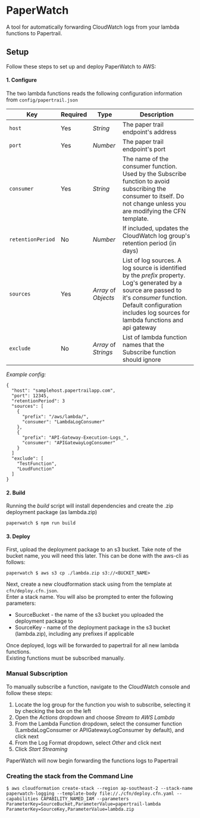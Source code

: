 # PaperWatch
A tool for automatically forwarding CloudWatch logs from your lambda functions to Papertrail.

## Setup

Follow these steps to set up and deploy PaperWatch to AWS:

#### 1. Configure
The two lambda functions reads the following configuration information from `config/papertrail.json`

| Key | Required | Type | Description |  
| ----- | ----- | ---------- | ----------|
| `host` | Yes  | _String_ | The paper trail endpoint's address |  
| `port` | Yes | _Number_ | The paper trail endpoint's port |  
| `consumer` | Yes | _String_ | The name of the consumer function.  Used by the Subscribe function to avoid subscribing the consumer to itself.  Do not change unless you are modifying the CFN template.|  
| `retentionPeriod` | No | _Number_ | If included, updates the CloudWatch log group's retention period (in days) |  
| `sources` | Yes | _Array_ of _Objects_ | List of log sources.  A log source is identified by the _prefix_ property.  Log's generated by a source are passed to it's _consumer_ function.  Default configuration includes log sources for lambda functions and api gateway |  
| `exclude` | No | _Array_ of _Strings_ | List of lambda function names that the Subscribe function should ignore |  

*Example config:*
```
{
  "host": "samplehost.papertrailapp.com",
  "port": 12345,
  "retentionPeriod": 3
  "sources": [
    {
      "prefix": "/aws/lambda/",
      "consumer": "LambdaLogConsumer"
    },
    {
      "prefix": "API-Gateway-Execution-Logs_",
      "consumer": "APIGatewayLogConsumer"
    }
  ]
  "exclude": [
    "TestFunction",
    "LoudFunction"
  ]
}
```

#### 2. Build
Running the _build_ script will install dependencies and create the .zip deployment package (as lambda.zip)
```
paperwatch $ npm run build
```

#### 3. Deploy
First, upload the deployment package to an s3 bucket.  Take note of the bucket name, you will need this later.
This can be done with the aws-cli as follows:
```
paperwatch $ aws s3 cp ./lambda.zip s3://<BUCKET_NAME>
```

Next, create a new cloudformation stack using from the template at ```cfn/deploy.cfn.json```.  
Enter a stack name.  You will also be prompted to enter the following parameters:
- SourceBucket - the name of the s3 bucket you uploaded the deployment package to
- SourceKey - name of the deployment package in the s3 bucket (lambda.zip), including any prefixes if applicable

Once deployed, logs will be forwarded to papertrail for all new lambda functions.  
Existing functions must be subscribed manually.  


### Manual Subscription
To manually subscribe a function, navigate to the CloudWatch console and follow these steps:  
1. Locate the log group for the function you wish to subscribe, selecting it by checking the box on the left  
2. Open the _Actions_ dropdown and choose _Stream to AWS Lambda_  
3. From the Lambda Function dropdown, select the consumer function (LambdaLogConsumer or APIGatewayLogConsumer by default), and click next  
4. From the Log Format dropdown, select _Other_ and click next  
4. Click _Start Streaming_  

PaperWatch will now begin forwarding the functions logs to Papertrail


### Creating the stack from the Command Line

    $ aws cloudformation create-stack --region ap-southeast-2 --stack-name paperwatch-logging --template-body file://./cfn/deploy.cfn.yaml --capabilities CAPABILITY_NAMED_IAM --parameters ParameterKey=SourceBucket,ParameterValue=papertrail-lambda ParameterKey=SourceKey,ParameterValue=lambda.zip
